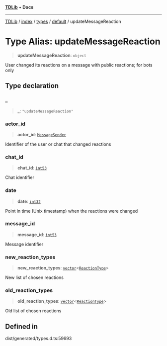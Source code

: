 [**TDLib**](../../../../../../README.md) • **Docs**

***

[TDLib](../../../../../../modules.md) / [index](../../../../../README.md) / [types](../../../README.md) / [default](../README.md) / updateMessageReaction

# Type Alias: updateMessageReaction

> **updateMessageReaction**: `object`

User changed its reactions on a message with public reactions; for bots only

## Type declaration

### \_

> **\_**: `"updateMessageReaction"`

### actor\_id

> **actor\_id**: [`MessageSender`](MessageSender.md)

Identifier of the user or chat that changed reactions

### chat\_id

> **chat\_id**: [`int53`](int53.md)

Chat identifier

### date

> **date**: [`int32`](int32.md)

Point in time (Unix timestamp) when the reactions were changed

### message\_id

> **message\_id**: [`int53`](int53.md)

Message identifier

### new\_reaction\_types

> **new\_reaction\_types**: [`vector`](vector.md)\<[`ReactionType`](ReactionType.md)\>

New list of chosen reactions

### old\_reaction\_types

> **old\_reaction\_types**: [`vector`](vector.md)\<[`ReactionType`](ReactionType.md)\>

Old list of chosen reactions

## Defined in

dist/generated/types.d.ts:59693
